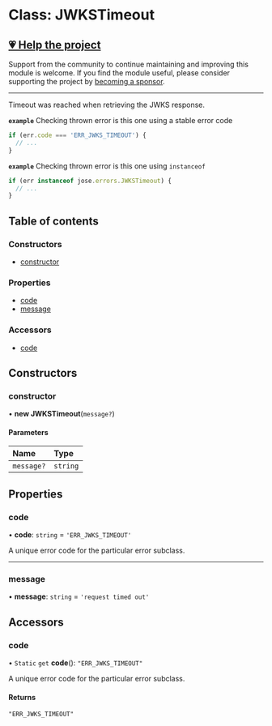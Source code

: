 # Class: JWKSTimeout

## [💗 Help the project](https://github.com/sponsors/panva)

Support from the community to continue maintaining and improving this module is welcome. If you find the module useful, please consider supporting the project by [becoming a sponsor](https://github.com/sponsors/panva).

---

Timeout was reached when retrieving the JWKS response.

**`example`** Checking thrown error is this one using a stable error code

```js
if (err.code === 'ERR_JWKS_TIMEOUT') {
  // ...
}
```

**`example`** Checking thrown error is this one using `instanceof`

```js
if (err instanceof jose.errors.JWKSTimeout) {
  // ...
}
```

## Table of contents

### Constructors

- [constructor](util_errors.JWKSTimeout.md#constructor)

### Properties

- [code](util_errors.JWKSTimeout.md#code)
- [message](util_errors.JWKSTimeout.md#message)

### Accessors

- [code](util_errors.JWKSTimeout.md#code-1)

## Constructors

### constructor

• **new JWKSTimeout**(`message?`)

#### Parameters

| Name | Type |
| :------ | :------ |
| `message?` | `string` |

## Properties

### code

• **code**: `string` = `'ERR_JWKS_TIMEOUT'`

A unique error code for the particular error subclass.

___

### message

• **message**: `string` = `'request timed out'`

## Accessors

### code

• `Static` `get` **code**(): ``"ERR_JWKS_TIMEOUT"``

A unique error code for the particular error subclass.

#### Returns

``"ERR_JWKS_TIMEOUT"``
